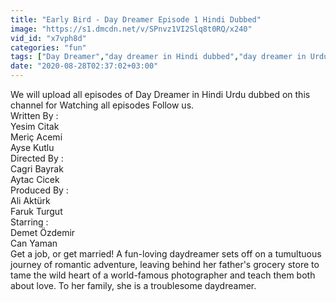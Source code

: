```yaml
---
title: "Early Bird - Day Dreamer Episode 1 Hindi Dubbed"
image: "https://s1.dmcdn.net/v/SPnvz1VI2Slq8t0RQ/x240"
vid_id: "x7vph8d"
categories: "fun"
tags: ["Day Dreamer","day dreamer in Hindi dubbed","day dreamer in Urdu Dubbed"]
date: "2020-08-28T02:37:02+03:00"
---
```

We will upload all episodes of Day Dreamer in Hindi Urdu dubbed on this channel for Watching all episodes Follow us.  <br>Written By :  <br>Yesim Citak  <br>Meriç Acemi  <br>Ayse Kutlu  <br>Directed By :  <br>Cagri Bayrak  <br>Aytac Cicek  <br>Produced By :  <br>Ali Aktürk  <br>Faruk Turgut  <br>Starring :  <br>Demet Özdemir  <br>Can Yaman  <br>Get a job, or get married! A fun-loving daydreamer sets off on a tumultuous journey of romantic adventure, leaving behind her father's grocery store to tame the wild heart of a world-famous photographer and teach them both about love. To her family, she is a troublesome daydreamer.
